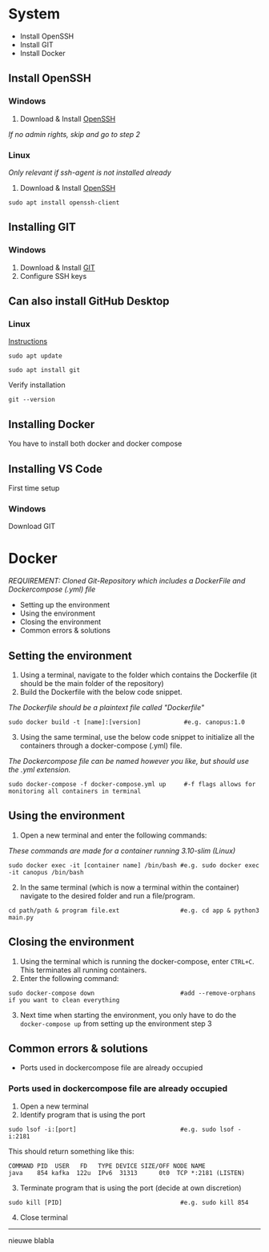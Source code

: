 # System

* Install OpenSSH
* Install GIT
* Install Docker

## Install OpenSSH
### Windows
1) Download & Install [OpenSSH](https://learn.microsoft.com/en-us/windows-server/administration/openssh/openssh_install_firstuse?tabs=gui)

*If no admin rights, skip and go to step 2*

### Linux
*Only relevant if ssh-agent is not installed already*
1) Download & Install [OpenSSH](https://ubuntu.com/server/docs/service-openssh)
```
sudo apt install openssh-client
```

## Installing GIT
### Windows
1) Download & Install [GIT](https://git-scm.com/download/win)
2) Configure SSH keys

## Can also install GitHub Desktop

### Linux
[Instructions](https://www.atlassian.com/git/tutorials/install-git#linux)
```
sudo apt update
```
```
sudo apt install git
```
Verify installation
```
git --version
```
## Installing Docker

You have to install both docker and docker compose

## Installing VS Code

First time setup 
### Windows
Download GIT 


# Docker

*REQUIREMENT: Cloned Git-Repository which includes a DockerFile and Dockercompose (.yml) file*

* Setting up the environment
* Using the environment
* Closing the environment
* Common errors & solutions

## Setting the environment
1) Using a terminal, navigate to the folder which contains the Dockerfile (it should be the main folder of the repository)
2) Build the Dockerfile with the below code snippet.

*The Dockerfile should be a plaintext file called "Dockerfile"*

```
sudo docker build -t [name]:[version]            #e.g. canopus:1.0
```
3) Using the same terminal, use the below code snippet to initialize all the containers through a docker-compose (.yml) file.

*The Dockercompose file can be named however you like, but should use the .yml extension.*
```
sudo docker-compose -f docker-compose.yml up     #-f flags allows for monitoring all containers in terminal
```
## Using the environment
1) Open a new terminal and enter the following commands:

*These commands are made for a container running 3.10-slim (Linux)*
```
sudo docker exec -it [container name] /bin/bash #e.g. sudo docker exec -it canopus /bin/bash
```
2) In the same terminal (which is now a terminal within the container) navigate to the desired folder and run a file/program.
```
cd path/path & program file.ext                 #e.g. cd app & python3 main.py
```
## Closing the environment
1) Using the terminal which is running the docker-compose, enter `CTRL+C`. This terminates all running containers.
2) Enter the following command:
```
sudo docker-compose down                        #add --remove-orphans if you want to clean everything
```
3) Next time when starting the environment, you only have to do the `docker-compose up` from setting up the environment step 3

## Common errors & solutions
* Ports used in dockercompose file are already occupied

### Ports used in dockercompose file are already occupied
1) Open a new terminal
2) Identify program that is using the port
```
sudo lsof -i:[port]                             #e.g. sudo lsof -i:2181
```
This should return something like this:
```
COMMAND PID  USER   FD   TYPE DEVICE SIZE/OFF NODE NAME
java    854 kafka  122u  IPv6  31313      0t0  TCP *:2181 (LISTEN)
```
3) Terminate program that is using the port (decide at own discretion)
```
sudo kill [PID]                                 #e.g. sudo kill 854
```
4) Close terminal
***


nieuwe blabla